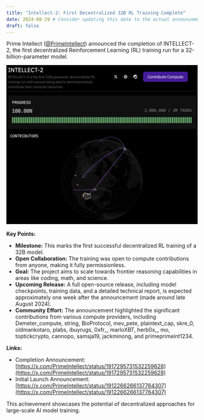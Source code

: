 ```yaml
---
title: "Intellect-2: First Decentralized 32B RL Training Complete"
date: 2024-08-29 # Consider updating this date to the actual announcement date if known.
draft: false
---
```


Prime Intellect ([@PrimeIntellect](https://x.com/PrimeIntellect)) announced the completion of INTELLECT-2, the first decentralized Reinforcement Learning (RL) training run for a 32-billion-parameter model.

![Intellect-2 Training Progress](/images/intellect2.png)

**Key Points:**

*   **Milestone:** This marks the first successful decentralized RL training of a 32B model.
*   **Open Collaboration:** The training was open to compute contributions from anyone, making it fully permissionless.
*   **Goal:** The project aims to scale towards frontier reasoning capabilities in areas like coding, math, and science.
*   **Upcoming Release:** A full open-source release, including model checkpoints, training data, and a detailed technical report, is expected approximately one week after the announcement (made around late August 2024).
*   **Community Effort:** The announcement highlighted the significant contributions from various compute providers, including Demeter_compute, string, BioProtocol, mev_pete, plaintext_cap, skre_0, oldmankotaro, plabs, ibuyrugs, 0xfr_, marloXBT, herb0x_, mo, toptickcrypto, cannopo, samsja19, jackminong, and primeprimeint1234.

**Links:**

*   Completion Announcement: [https://x.com/PrimeIntellect/status/1917295731532259628](https://x.com/PrimeIntellect/status/1917295731532259628)
*   Initial Launch Announcement: [https://x.com/PrimeIntellect/status/1912266266137764307](https://x.com/PrimeIntellect/status/1912266266137764307)

This achievement showcases the potential of decentralized approaches for large-scale AI model training.